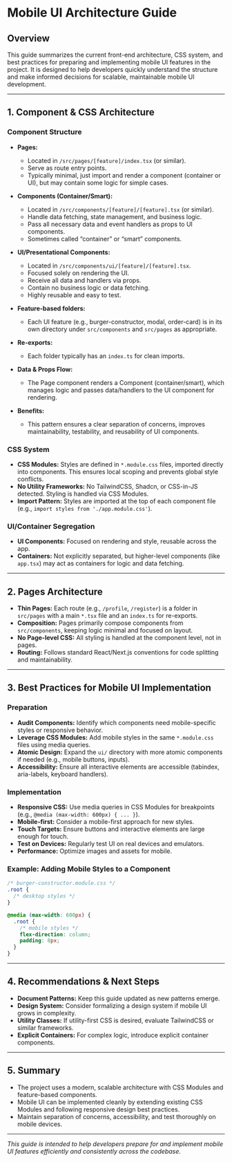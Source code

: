 # Mobile UI Architecture Guide

## Overview

This guide summarizes the current front-end architecture, CSS system, and best practices for preparing and implementing mobile UI features in the project. It is designed to help developers quickly understand the structure and make informed decisions for scalable, maintainable mobile UI development.

---

## 1. Component & CSS Architecture

### Component Structure

- **Pages:**

  - Located in `/src/pages/[feature]/index.tsx` (or similar).
  - Serve as route entry points.
  - Typically minimal, just import and render a component (container or UI), but may contain some logic for simple cases.

- **Components (Container/Smart):**

  - Located in `/src/components/[feature]/[feature].tsx` (or similar).
  - Handle data fetching, state management, and business logic.
  - Pass all necessary data and event handlers as props to UI components.
  - Sometimes called “container” or “smart” components.

- **UI/Presentational Components:**

  - Located in `/src/components/ui/[feature]/[feature].tsx`.
  - Focused solely on rendering the UI.
  - Receive all data and handlers via props.
  - Contain no business logic or data fetching.
  - Highly reusable and easy to test.

- **Feature-based folders:**

  - Each UI feature (e.g., burger-constructor, modal, order-card) is in its own directory under `src/components` and `src/pages` as appropriate.

- **Re-exports:**

  - Each folder typically has an `index.ts` for clean imports.

- **Data & Props Flow:**

  - The Page component renders a Component (container/smart), which manages logic and passes data/handlers to the UI component for rendering.

- **Benefits:**
  - This pattern ensures a clear separation of concerns, improves maintainability, testability, and reusability of UI components.

### CSS System

- **CSS Modules:** Styles are defined in `*.module.css` files, imported directly into components. This ensures local scoping and prevents global style conflicts.
- **No Utility Frameworks:** No TailwindCSS, Shadcn, or CSS-in-JS detected. Styling is handled via CSS Modules.
- **Import Pattern:** Styles are imported at the top of each component file (e.g., `import styles from './app.module.css'`).

### UI/Container Segregation

- **UI Components:** Focused on rendering and style, reusable across the app.
- **Containers:** Not explicitly separated, but higher-level components (like `app.tsx`) may act as containers for logic and data fetching.

---

## 2. Pages Architecture

- **Thin Pages:** Each route (e.g., `/profile`, `/register`) is a folder in `src/pages` with a main `*.tsx` file and an `index.ts` for re-exports.
- **Composition:** Pages primarily compose components from `src/components`, keeping logic minimal and focused on layout.
- **No Page-level CSS:** All styling is handled at the component level, not in pages.
- **Routing:** Follows standard React/Next.js conventions for code splitting and maintainability.

---

## 3. Best Practices for Mobile UI Implementation

### Preparation

- **Audit Components:** Identify which components need mobile-specific styles or responsive behavior.
- **Leverage CSS Modules:** Add mobile styles in the same `*.module.css` files using media queries.
- **Atomic Design:** Expand the `ui/` directory with more atomic components if needed (e.g., mobile buttons, inputs).
- **Accessibility:** Ensure all interactive elements are accessible (tabindex, aria-labels, keyboard handlers).

### Implementation

- **Responsive CSS:** Use media queries in CSS Modules for breakpoints (e.g., `@media (max-width: 600px) { ... }`).
- **Mobile-first:** Consider a mobile-first approach for new styles.
- **Touch Targets:** Ensure buttons and interactive elements are large enough for touch.
- **Test on Devices:** Regularly test UI on real devices and emulators.
- **Performance:** Optimize images and assets for mobile.

### Example: Adding Mobile Styles to a Component

```css
/* burger-constructor.module.css */
.root {
  /* desktop styles */
}

@media (max-width: 600px) {
  .root {
    /* mobile styles */
    flex-direction: column;
    padding: 8px;
  }
}
```

---

## 4. Recommendations & Next Steps

- **Document Patterns:** Keep this guide updated as new patterns emerge.
- **Design System:** Consider formalizing a design system if mobile UI grows in complexity.
- **Utility Classes:** If utility-first CSS is desired, evaluate TailwindCSS or similar frameworks.
- **Explicit Containers:** For complex logic, introduce explicit container components.

---

## 5. Summary

- The project uses a modern, scalable architecture with CSS Modules and feature-based components.
- Mobile UI can be implemented cleanly by extending existing CSS Modules and following responsive design best practices.
- Maintain separation of concerns, accessibility, and test thoroughly on mobile devices.

---

_This guide is intended to help developers prepare for and implement mobile UI features efficiently and consistently across the codebase._
